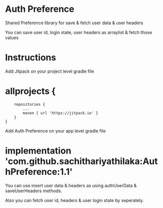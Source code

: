 # Auth Preference

Shared Preference library for save &amp; fetch user data &amp; user headers 

You can save user id, login state, user headers as arraylist & fetch those values

# Instructions 

Add Jitpack on your project level gradle file

# allprojects {
		repositories {
			...
			maven { url 'https://jitpack.io' }
		}
	}
  
Add Auth Preference on your app level gradle file

# implementation 'com.github.sachithariyathilaka:AuthPreference:1.1'

You can use insert user data & headers as using authUserData & saveUserHeaders methods.

Also you can fetch user id, headers & user login state by seperately. 

